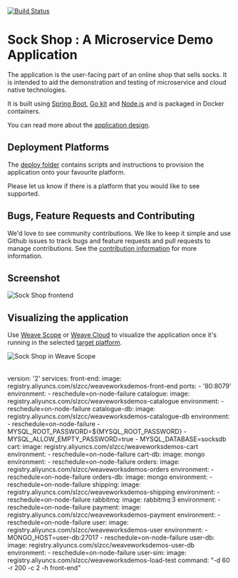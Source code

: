[![Build Status](https://travis-ci.org/microservices-demo/microservices-demo.svg?branch=master)](https://travis-ci.org/microservices-demo/microservices-demo)

# Sock Shop : A Microservice Demo Application

The application is the user-facing part of an online shop that sells socks. It is intended to aid the demonstration and testing of microservice and cloud native technologies.

It is built using [Spring Boot](http://projects.spring.io/spring-boot/), [Go kit](http://gokit.io) and [Node.js](https://nodejs.org/) and is packaged in Docker containers.

You can read more about the [application design](./internal-docs/design.md).

## Deployment Platforms

The [deploy folder](./deploy/) contains scripts and instructions to provision the application onto your favourite platform. 

Please let us know if there is a platform that you would like to see supported.

## Bugs, Feature Requests and Contributing

We'd love to see community contributions. We like to keep it simple and use Github issues to track bugs and feature requests and pull requests to manage contributions. See the [contribution information](.github/CONTRIBUTING.md) for more information.

## Screenshot

![Sock Shop frontend](https://github.com/microservices-demo/microservices-demo.github.io/raw/master/assets/sockshop-frontend.png)

## Visualizing the application

Use [Weave Scope](http://weave.works/products/weave-scope/) or [Weave Cloud](http://cloud.weave.works/) to visualize the application once it's running in the selected [target platform](./deploy/).

![Sock Shop in Weave Scope](https://github.com/microservices-demo/microservices-demo.github.io/raw/master/assets/sockshop-scope.png)

## 

######
version: '2'
services:
  front-end:
    image: registry.aliyuncs.com/slzcc/weaveworksdemos-front-end
    ports:
      - '80:8079'
    environment:
      - reschedule=on-node-failure
  catalogue:
    image: registry.aliyuncs.com/slzcc/weaveworksdemos-catalogue
    environment:
      - reschedule=on-node-failure
  catalogue-db:
    image: registry.aliyuncs.com/slzcc/weaveworksdemos-catalogue-db
    environment:
      - reschedule=on-node-failure
      - MYSQL_ROOT_PASSWORD=${MYSQL_ROOT_PASSWORD}
      - MYSQL_ALLOW_EMPTY_PASSWORD=true
      - MYSQL_DATABASE=socksdb
  cart:
    image: registry.aliyuncs.com/slzcc/weaveworksdemos-cart
    environment:
      - reschedule=on-node-failure
  cart-db:
    image: mongo
    environment:
      - reschedule=on-node-failure
  orders:
    image: registry.aliyuncs.com/slzcc/weaveworksdemos-orders
    environment:
      - reschedule=on-node-failure
  orders-db:
    image: mongo
    environment:
      - reschedule=on-node-failure
  shipping:
    image: registry.aliyuncs.com/slzcc/weaveworksdemos-shipping
    environment:
      - reschedule=on-node-failure
  rabbitmq:
    image: rabbitmq:3
    environment:
      - reschedule=on-node-failure
  payment:
    image: registry.aliyuncs.com/slzcc/weaveworksdemos-payment
    environment:
      - reschedule=on-node-failure
  user:
    image: registry.aliyuncs.com/slzcc/weaveworksdemos-user
    environment:
      - MONGO_HOST=user-db:27017
      - reschedule=on-node-failure
  user-db:
    image: registry.aliyuncs.com/slzcc/weaveworksdemos-user-db
    environment:
      - reschedule=on-node-failure
  user-sim:
    image: registry.aliyuncs.com/slzcc/weaveworksdemos-load-test
    command: "-d 60 -r 200 -c 2 -h front-end"
